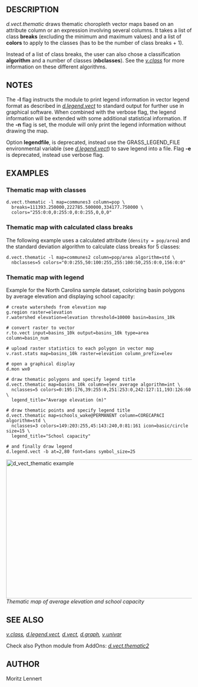 ## DESCRIPTION

*d.vect.thematic* draws thematic choropleth vector maps based on an
attribute column or an expression involving several columns. It takes a
list of class **breaks** (excluding the minimum and maximum values) and
a list of **colors** to apply to the classes (has to be the number of
class breaks + 1).

Instead of a list of class breaks, the user can also chose a
classification **algorithm** and a number of classes (**nbclasses**).
See the *[v.class](v.class.md)* for more information on these different
algorithms.

## NOTES

The **-l** flag instructs the module to print legend information in
vector legend format as described in *[d.legend.vect](d.legend.vect.md)*
to standard output for further use in graphical software. When combined
with the verbose flag, the legend information will be extended with some
additional statistical information. If the **-n** flag is set, the
module will only print the legend information without drawing the map.

Option **legendfile**, is deprecated, instead use the GRASS_LEGEND_FILE
environmental variable (see *[d.legend.vect](d.legend.vect.md)*) to save
legend into a file. Flag **-e** is deprecated, instead use verbose flag.

## EXAMPLES

### Thematic map with classes

```shell
d.vect.thematic -l map=communes3 column=pop \
  breaks=111393.250000,222785.500000,334177.750000 \
  colors="255:0:0,0:255:0,0:0:255,0,0,0"
```

### Thematic map with calculated class breaks

The following example uses a calculated attribute (`density = pop/area`)
and the standard deviation algorithm to calculate class breaks for 5
classes:

```shell
d.vect.thematic -l map=communes2 column=pop/area algorithm=std \
  nbclasses=5 colors="0:0:255,50:100:255,255:100:50,255:0:0,156:0:0"
```

### Thematic map with legend

Example for the North Carolina sample dataset, colorizing basin polygons
by average elevation and displaying school capacity:

```shell
# create watersheds from elevation map
g.region raster=elevation
r.watershed elevation=elevation threshold=10000 basin=basins_10k

# convert raster to vector
r.to.vect input=basins_10k output=basins_10k type=area column=basin_num

# upload raster statistics to each polygon in vector map
v.rast.stats map=basins_10k raster=elevation column_prefix=elev

# open a graphical display
d.mon wx0

# draw thematic polygons and specify legend title
d.vect.thematic map=basins_10k column=elev_average algorithm=int \
  nclasses=5 colors=0:195:176,39:255:0,251:253:0,242:127:11,193:126:60 \
  legend_title="Average elevation (m)"

# draw thematic points and specify legend title
d.vect.thematic map=schools_wake@PERMANENT column=CORECAPACI algorithm=std \
  nclasses=3 colors=149:203:255,45:143:240,0:81:161 icon=basic/circle size=15 \
  legend_title="School capacity"

# and finally draw legend
d.legend.vect -b at=2,80 font=Sans symbol_size=25
```

[<img src="d_vect_thematic.png" width="600" height="377"
alt="d_vect_thematic example" />](d_vect_thematic.png)  
*Thematic map of average elevation and school capacity*

## SEE ALSO

*[v.class](v.class.md), [d.legend.vect](d.legend.vect.md),
[d.vect](d.vect.md), [d.graph](d.graph.md), [v.univar](v.univar.md)*

Check also Python module from AddOns:
*[d.vect.thematic2](https://grass.osgeo.org/grass8/manuals/addons/d.vect.thematic2.html)*

## AUTHOR

Moritz Lennert
